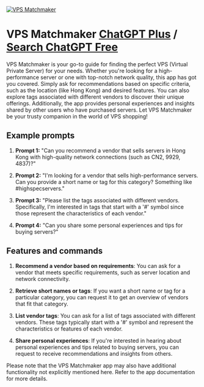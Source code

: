 
[![VPS Matchmaker](https://files.oaiusercontent.com/file-wJRiMxwUufZqWHn5B5n6QAqu?se=2123-10-17T16%3A00%3A46Z&sp=r&sv=2021-08-06&sr=b&rscc=max-age%3D31536000%2C%20immutable&rscd=attachment%3B%20filename%3D51ecf537-d712-4f06-b15c-b2cc032ffcff.png&sig=dobcoezdKfvE5AJ48WHTi2Wd9aHdHpIE%2BYln1d0HvTc%3D)](https://chat.openai.com/g/g-VQlxKLRra-vps-matchmaker)

# VPS Matchmaker [ChatGPT Plus](https://chat.openai.com/g/g-VQlxKLRra-vps-matchmaker) / [Search ChatGPT Free](https://gptcall.net/index.html#/?search=VPS%20Matchmaker)

VPS Matchmaker is your go-to guide for finding the perfect VPS (Virtual Private Server) for your needs. Whether you're looking for a high-performance server or one with top-notch network quality, this app has got you covered. Simply ask for recommendations based on specific criteria, such as the location (like Hong Kong) and desired features. You can also explore tags associated with different vendors to discover their unique offerings. Additionally, the app provides personal experiences and insights shared by other users who have purchased servers. Let VPS Matchmaker be your trusty companion in the world of VPS shopping!

## Example prompts

1. **Prompt 1:** "Can you recommend a vendor that sells servers in Hong Kong with high-quality network connections (such as CN2, 9929, 4837)?"

2. **Prompt 2:** "I'm looking for a vendor that sells high-performance servers. Can you provide a short name or tag for this category? Something like #highspecservers."

3. **Prompt 3:** "Please list the tags associated with different vendors. Specifically, I'm interested in tags that start with a '#' symbol since those represent the characteristics of each vendor."

4. **Prompt 4:** "Can you share some personal experiences and tips for buying servers?"

## Features and commands

1. **Recommend a vendor based on requirements**: You can ask for a vendor that meets specific requirements, such as server location and network connectivity.

2. **Retrieve short names or tags**: If you want a short name or tag for a particular category, you can request it to get an overview of vendors that fit that category.

3. **List vendor tags**: You can ask for a list of tags associated with different vendors. These tags typically start with a '#' symbol and represent the characteristics or features of each vendor.

4. **Share personal experiences**: If you're interested in hearing about personal experiences and tips related to buying servers, you can request to receive recommendations and insights from others.

Please note that the VPS Matchmaker app may also have additional functionality not explicitly mentioned here. Refer to the app documentation for more details.


